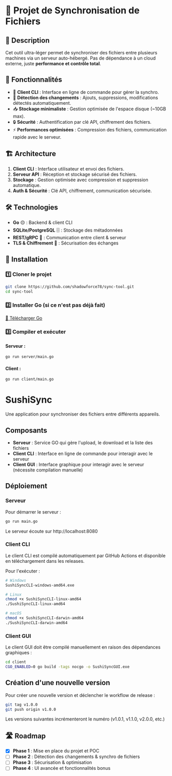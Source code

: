 # 📂 Projet de Synchronisation de Fichiers

## 🚀 Description

Cet outil ultra-léger permet de synchroniser des fichiers entre plusieurs machines via un serveur auto-hébergé. Pas de dépendance à un cloud externe, juste **performance et contrôle total**.

## 🎯 Fonctionnalités

- 📡 **Client CLI** : Interface en ligne de commande pour gérer la synchro.
- 🔄 **Détection des changements** : Ajouts, suppressions, modifications détectés automatiquement.
- 📥 **Stockage minimaliste** : Gestion optimisée de l'espace disque (~10GB max).
- 🔒 **Sécurité** : Authentification par clé API, chiffrement des fichiers.
- ⚡ **Performances optimisées** : Compression des fichiers, communication rapide avec le serveur.

## 🏗️ Architecture

1. **Client CLI** : Interface utilisateur et envoi des fichiers.
2. **Serveur API** : Réception et stockage sécurisé des fichiers.
3. **Stockage** : Gestion optimisée avec compression et suppression automatique.
4. **Auth & Sécurité** : Clé API, chiffrement, communication sécurisée.

## 🛠️ Technologies

- **Go** 🟡 : Backend & client CLI
- **SQLite/PostgreSQL** 🗄️ : Stockage des métadonnées
- **REST/gRPC** 🔌 : Communication entre client & serveur
- **TLS & Chiffrement** 🔐 : Sécurisation des échanges

## 📌 Installation

### 1️⃣ Cloner le projet

```sh
git clone https://github.com/shadowforce78/sync-tool.git
cd sync-tool
```

### 2️⃣ Installer Go (si ce n'est pas déjà fait)

[🔗 Télécharger Go](https://golang.org/dl/)

### 3️⃣ Compiler et exécuter

#### Serveur :

```sh
go run server/main.go
```

#### Client :

```sh
go run client/main.go
```

# SushiSync

Une application pour synchroniser des fichiers entre différents appareils.

## Composants

- **Serveur** : Service GO qui gère l'upload, le download et la liste des fichiers
- **Client CLI** : Interface en ligne de commande pour interagir avec le serveur
- **Client GUI** : Interface graphique pour interagir avec le serveur (nécessite compilation manuelle)

## Déploiement

### Serveur

Pour démarrer le serveur :

```bash
go run main.go
```

Le serveur écoute sur http://localhost:8080

### Client CLI

Le client CLI est compilé automatiquement par GitHub Actions et disponible en téléchargement dans les releases.

Pour l'exécuter :

```bash
# Windows
SushiSyncCLI-windows-amd64.exe

# Linux
chmod +x SushiSyncCLI-linux-amd64
./SushiSyncCLI-linux-amd64

# macOS
chmod +x SushiSyncCLI-darwin-amd64
./SushiSyncCLI-darwin-amd64
```

### Client GUI

Le client GUI doit être compilé manuellement en raison des dépendances graphiques :

```bash
cd client
CGO_ENABLED=0 go build -tags nocgo -o SushiSyncGUI.exe
```

## Création d'une nouvelle version

Pour créer une nouvelle version et déclencher le workflow de release :

```bash
git tag v1.0.0
git push origin v1.0.0
```

Les versions suivantes incrémenteront le numéro (v1.0.1, v1.1.0, v2.0.0, etc.)

## 🛣️ Roadmap

- [x] **Phase 1** : Mise en place du projet et POC
- [ ] **Phase 2** : Détection des changements & synchro de fichiers
- [ ] **Phase 3** : Sécurisation & optimisation
- [ ] **Phase 4** : UI avancée et fonctionnalités bonus
